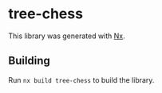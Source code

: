 # tree-chess

This library was generated with [Nx](https://nx.dev).

## Building

Run `nx build tree-chess` to build the library.
